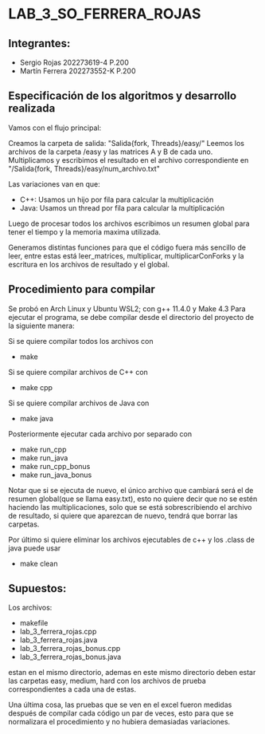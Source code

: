 # LAB_3_SO_FERRERA_ROJAS
## Integrantes:
- Sergio Rojas 202273619-4 P.200
- Martín Ferrera 202273552-K P.200

## Especificación de los algoritmos y desarrollo realizada
Vamos con el flujo principal:

Creamos la carpeta de salida: "Salida{fork, Threads}/easy/"
Leemos los archivos de la carpeta /easy y las matrices A y B de cada uno.
Multiplicamos y escribimos el resultado en el archivo correspondiente en "/Salida{fork, Threads}/easy/num_archivo.txt"

Las variaciones van en que:
- C++: Usamos un hijo por fila para calcular la multiplicación
- Java: Usamos un thread por fila para calcular la multiplicación

Luego de procesar todos los archivos escribimos un resumen global para tener el tiempo y la memoria maxima utilizada.

Generamos distintas funciones para que el código fuera más sencillo de leer, entre estas está leer_matrices, multiplicar, multiplicarConForks y la escritura en los archivos de resultado y el global.


## Procedimiento para compilar
Se probó en Arch Linux y Ubuntu WSL2; con g++ 11.4.0 y Make 4.3
Para ejecutar el programa, se debe compilar desde el directorio del proyecto de la siguiente manera:

Si se quiere compilar todos los archivos con
- make

Si se quiere compilar archivos de C++ con
- make cpp

Si se quiere compilar archivos de Java con
- make java

Posteriormente ejecutar cada archivo por separado con
- make run_cpp
- make run_java
- make run_cpp_bonus
- make run_java_bonus

Notar que si se ejecuta de nuevo, el único archivo que cambiará será el de resumen global(que se llama easy.txt), esto no quiere decir que no se estén haciendo las multiplicaciones, solo que se está sobrescribiendo el archivo de resultado, si quiere que aparezcan de nuevo, tendrá que borrar las carpetas.

Por último si quiere eliminar los archivos ejecutables de c++ y los .class de java puede usar
- make clean

## Supuestos:
Los archivos: 
- makefile
- lab_3_ferrera_rojas.cpp
- lab_3_ferrera_rojas.java
- lab_3_ferrera_rojas_bonus.cpp
- lab_3_ferrera_rojas_bonus.java 

estan en el mismo directorio, ademas en este mismo directorio deben estar las carpetas easy, medium, hard con los archivos de prueba correspondientes a cada una de estas.

Una última cosa, las pruebas que se ven en el excel fueron medidas después de compilar cada código un par de veces, esto para que se normalizara el procedimiento y no hubiera demasiadas variaciones.